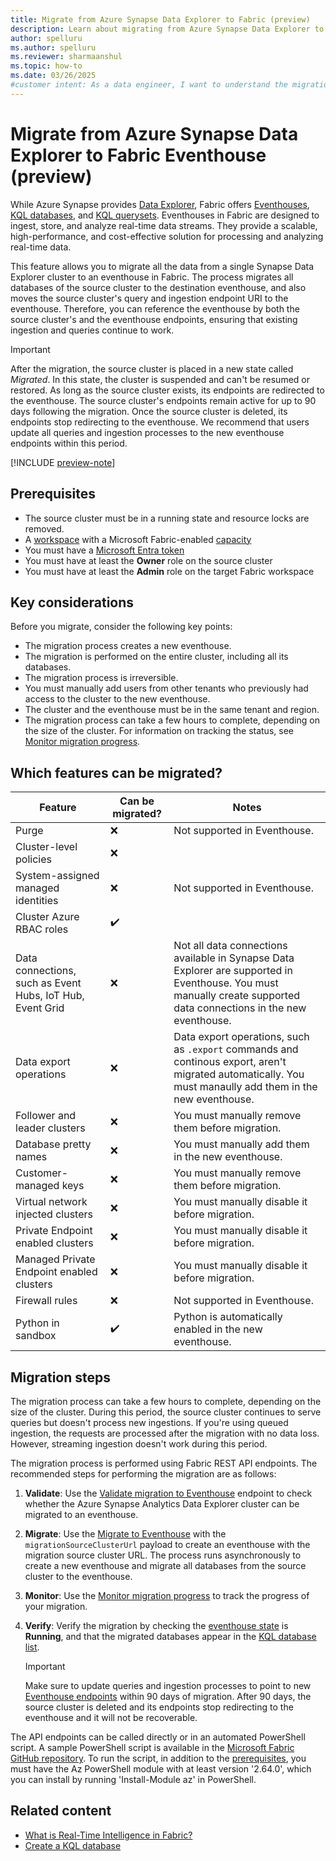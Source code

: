 ```yaml
---
title: Migrate from Azure Synapse Data Explorer to Fabric (preview)
description: Learn about migrating from Azure Synapse Data Explorer to Microsoft Fabric, including key considerations and different migration scenarios.
author: spelluru
ms.author: spelluru
ms.reviewer: sharmaanshul
ms.topic: how-to
ms.date: 03/26/2025
#customer intent: As a data engineer, I want to understand the migration process from Azure Synapse Data Explorer to Fabric Eventhouse so that I can effectively transition my workloads.
---
```


# Migrate from Azure Synapse Data Explorer to Fabric Eventhouse (preview)

While Azure Synapse provides [Data Explorer](/azure/synapse-analytics/data-explorer/data-explorer-overview), Fabric offers [Eventhouses](eventhouse.md), [KQL databases](create-database.md), and [KQL querysets](create-query-set.md). Eventhouses in Fabric are designed to ingest, store, and analyze real-time data streams. They provide a scalable, high-performance, and cost-effective solution for processing and analyzing real-time data.

This feature allows you to migrate all the data from a single Synapse Data Explorer cluster to an eventhouse in Fabric. The process migrates all databases of the source cluster to the destination eventhouse, and also moves the source cluster's query and ingestion endpoint URI to the eventhouse. Therefore, you can reference the eventhouse by both the source cluster's and the eventhouse endpoints, ensuring that existing ingestion and queries continue to work.

> [!IMPORTANT]
> After the migration, the source cluster is placed in a new state called *Migrated*. In this state, the cluster is suspended and can't be resumed or restored. As long as the source cluster exists, its endpoints are redirected to the eventhouse. The source cluster's endpoints remain active for up to 90 days following the migration. Once the source cluster is deleted, its endpoints stop redirecting to the eventhouse. We recommend that users update all queries and ingestion processes to the new eventhouse endpoints within this period.

[!INCLUDE [preview-note](../includes/feature-preview-note.md)]

## Prerequisites

- The source cluster must be in a running state and resource locks are removed.
- A [workspace](../get-started/create-workspaces.md) with a Microsoft Fabric-enabled [capacity](../enterprise/licenses.md#capacity)
- You must have a [Microsoft Entra token](/rest/api/fabric/articles/get-started/fabric-api-quickstart)
- You must have at least the **Owner** role on the source cluster
- You must have at least the **Admin** role on the target Fabric workspace

## Key considerations

Before you migrate, consider the following key points:

- The migration process creates a new eventhouse.
- The migration is performed on the entire cluster, including all its databases.
- The migration process is irreversible.
- You must manually add users from other tenants who previously had access to the cluster to the new eventhouse.
- The cluster and the eventhouse must be in the same tenant and region.
- The migration process can take a few hours to complete, depending on the size of the cluster. For information on tracking the status, see [Monitor migration progress](migrate-api-to-eventhouse.md#monitor-migration-progress).

## Which features can be migrated?

| Feature | Can be migrated? | Notes |
|--|--|--|
| Purge | :x: | Not supported in Eventhouse. |
| Cluster-level policies | :x: | |
| System-assigned managed identities | :x: | Not supported in Eventhouse. |
| Cluster Azure RBAC roles | :heavy_check_mark: |  |
| Data connections, such as Event Hubs, IoT Hub, Event Grid | :x: | Not all data connections available in Synapse Data Explorer are supported in Eventhouse. You must manually create supported data connections in the new eventhouse. |
| Data export operations | :x: | Data export operations, such as `.export` commands and continous export, aren't migrated automatically. You must manaully add them in the new eventhouse.|
| Follower and leader clusters | :x: | You must manually remove them before migration. |
| Database pretty names | :x: | You must manually add them in the new eventhouse. |
| Customer-managed keys | :x: | You must manually remove them before migration. |
| Virtual network injected clusters | :x: | You must manually disable it before migration. |
| Private Endpoint enabled clusters | :x: | You must manually disable it before migration. |
| Managed Private Endpoint enabled clusters | :x: | You must manually disable it before migration. |
| Firewall rules | :x: | Not supported in Eventhouse. |
| Python in sandbox | :heavy_check_mark: | Python is automatically enabled in the new eventhouse. |

## Migration steps

The migration process can take a few hours to complete, depending on the size of the cluster. During this period, the source cluster continues to serve queries but doesn't process new ingestions. If you're using queued ingestion, the requests are processed after the migration with no data loss. However, streaming ingestion doesn't work during this period.

The migration process is performed using Fabric REST API endpoints. The recommended steps for performing the migration are as follows:

1. **Validate**: Use the [Validate migration to Eventhouse](migrate-api-validate-synapse-data-explorer.md) endpoint to check whether the Azure Synapse Analytics Data Explorer cluster can be migrated to an eventhouse.
1. **Migrate**: Use the [Migrate to Eventhouse](migrate-api-to-eventhouse.md) with the `migrationSourceClusterUrl` payload to create an eventhouse with the migration source cluster URL. The process runs asynchronously to create a new eventhouse and migrate all databases from the source cluster to the eventhouse.
1. **Monitor**: Use the [Monitor migration progress](migrate-api-to-eventhouse.md#monitor-migration-progress) to track the progress of your migration.
1. **Verify**: Verify the migration by checking the [eventhouse state](manage-monitor-eventhouse.md#view-system-overview) is **Running**, and that the migrated databases appear in the [KQL database list](manage-monitor-eventhouse.md#view-databases-overview).

    > [!IMPORTANT]
    > Make sure to update queries and ingestion processes to point to new [Eventhouse endpoints](access-database-copy-uri.md#copy-uri) within 90 days of migration. After 90 days, the source cluster is deleted and its endpoints stop redirecting to the eventhouse and it will not be recoverable.

The API endpoints can be called directly or in an automated PowerShell script. A sample PowerShell script is available in the [Microsoft Fabric GitHub repository](https://github.com/microsoft/fabric-samples/blob/main/docs-samples/real-time-intelligence/MigrateFromAzureToEventhouse.ps1). To run the script, in addition to the [prerequisites](#prerequisites), you must have the Az PowerShell module with at least version '2.64.0', which you can install by running 'Install-Module az' in PowerShell.

## Related content

- [What is Real-Time Intelligence in Fabric?](overview.md)
- [Create a KQL database](create-database.md)
